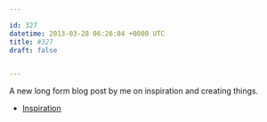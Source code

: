 ```yaml
---

id: 327
datetime: 2013-03-28 06:26:04 +0000 UTC
title: #327
draft: false


---
```


A new long form blog post by me on inspiration and creating things. 

 
 * [Inspiration](http://pseudoweb.net/2013/03/26/inspiration/)


